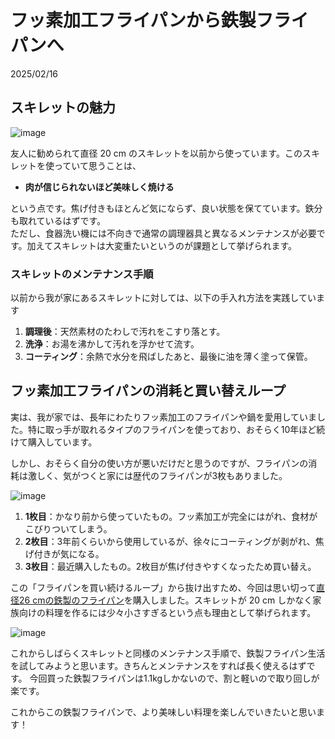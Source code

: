 # フッ素加工フライパンから鉄製フライパンへ

2025/02/16  

## スキレットの魅力

![image](https://github.com/user-attachments/assets/b60e4239-1923-45ad-bd64-6b58f215014e)

友人に勧められて直径 20 cm のスキレットを以前から使っています。このスキレットを使っていて思うことは、

- **肉が信じられないほど美味しく焼ける**

という点です。焦げ付きもほとんど気にならず、良い状態を保てています。鉄分も取れているはずです。  
ただし、食器洗い機には不向きで通常の調理器具と異なるメンテナンスが必要です。加えてスキレットは大変重たいというのが課題として挙げられます。  

### スキレットのメンテナンス手順

以前から我が家にあるスキレットに対しては、以下の手入れ方法を実践しています
1. **調理後**：天然素材のたわしで汚れをこすり落とす。
2. **洗浄**：お湯を沸かして汚れを浮かせて流す。
3. **コーティング**：余熱で水分を飛ばしたあと、最後に油を薄く塗って保管。

## フッ素加工フライパンの消耗と買い替えループ

実は、我が家では、長年にわたりフッ素加工のフライパンや鍋を愛用していました。特に取っ手が取れるタイプのフライパンを使っており、おそらく10年ほど続けて購入しています。

しかし、おそらく自分の使い方が悪いだけだと思うのですが、フライパンの消耗は激しく、気がつくと家には歴代のフライパンが3枚もありました。

![image](https://github.com/user-attachments/assets/8995011e-1689-44e6-b38c-3f3ffd07b43b)

1. **1枚目**：かなり前から使っていたもの。フッ素加工が完全にはがれ、食材がこびりついてしまう。
2. **2枚目**：3年前くらいから使用しているが、徐々にコーティングが剥がれ、焦げ付きが気になる。
3. **3枚目**：最近購入したもの。2枚目が焦げ付きやすくなったため買い替え。

この「フライパンを買い続けるループ」から抜け出すため、今回は思い切って[直径26 cmの鉄製のフライパン](https://www.amazon.co.jp/dp/B0BR3M1895)を購入しました。スキレットが 20 cm しかなく家族向けの料理を作るには少々小さすぎるという点も理由として挙げられます。    

![image](https://github.com/user-attachments/assets/2f4d4754-9cae-407d-a269-ccb78d9b0d8c)

これからしばらくスキレットと同様のメンテナンス手順で、鉄製フライパン生活を試してみようと思います。きちんとメンテナンスをすれば長く使えるはずです。
今回買った鉄製フライパンは1.1kgしかないので、割と軽いので取り回しが楽です。  
  
これからこの鉄製フライパンで、より美味しい料理を楽しんでいきたいと思います！
